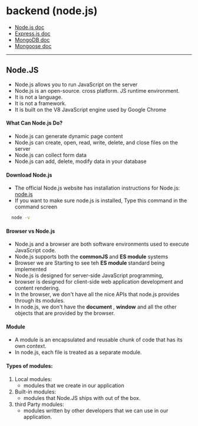 # backend (node.js)

- [Node.js doc](https://nodejs.org/en/docs)
- [Express.js doc](https://expressjs.com/en/starter/installing.html)
- [MongoDB doc](https://www.mongodb.com/docs/atlas/)
- [Mongoose doc](https://mongoosejs.com/docs/guide.html)
---

##  Node.JS
- Node.js allows you to run JavaScript on the server
- Node.js is an open-source. cross platform. JS runtime environment.
- It is not a language. 
- It is not a framework.
- It is built on the V8 JavaScript engine used by Google Chrome


#### What Can Node.js Do?
- Node.js can generate dynamic page content
- Node.js can create, open, read, write, delete, and close files on the server
- Node.js can collect form data
- Node.js can add, delete, modify data in your database

#### Download Node.js
- The official Node.js website has installation instructions for Node.js: [node.js](https://nodejs.org)
- If you want to make sure node.js is installed, Type this command in the command screen 
```sh
  node -v
```

#### Browser vs Node.js
- Node.js and a browser are both software environments used to execute JavaScript code.
- Node.js supports both the <b> commonJS </b> and <b>ES module</b> systems 
- Browser we are Starting to see teh <b>ES module </b>standard being implemented
- Node.js is designed for server-side JavaScript programming,
- browser is designed for client-side web application development and content rendering.
- In the browser, we don't have all the nice APIs that node.js provides through its modules.
- In node.js, we don't have the <b>document </b>, <b>window</b> and all the other objects that are provided by the browser.

#### Module 
- A module is an encapsulated and reusable chunk of code that has its own context.
- In node.js, each file is treated as a separate module.

#### Types of modules:
1. Local modules:
    - modules that we create in our application
2. Built-in modules:
    - modules that Node.JS ships with out of the box.
3. third Party modules:
    - modules written by other developers that we can use in our application.
